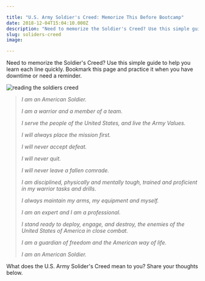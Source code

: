```yaml
---

title: "U.S. Army Soldier's Creed: Memorize This Before Bootcamp"
date: 2018-12-04T15:04:10.000Z
description: "Need to memorize the Soldier's Creed? Use this simple guide to help you learn each line quickly. You'll should memorize this before bootcamp starts."
slug: soliders-creed
image:

---
```


Need to memorize the Soldier's Creed? Use this simple guide to help you learn each line quickly. Bookmark this page and practice it when you have downtime or need a reminder.


<img src="/img/memorize_soldiers_creed.jpg" alt="reading the soldiers creed" />

<blockquote>

<em>I am an American Soldier.</em>

<em>I am a warrior and a member of a team.</em>

<em>I serve the people of the United States, and live the Army Values.</em>

<em>I will always place the mission first.</em>

<em>I will never accept defeat.</em>

<em>I will never quit.</em>

<em>I will never leave a fallen comrade.</em>

<em>I am disciplined, physically and mentally tough, trained and proficient in my warrior tasks and drills.</em>

<em>I always maintain my arms, my equipment and myself.</em>

<em>I am an expert and I am a professional.</em>

<em>I stand ready to deploy, engage, and destroy, the enemies of the United States of America in close combat.</em>

<em>I am a guardian of freedom and the American way of life.</em>

<em>I am an American Soldier.</em>

</blockquote>


What does the U.S. Army Solider's Creed mean to you? Share your thoughts below.

